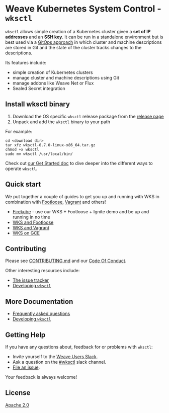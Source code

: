 # Weave Kubernetes System Control - `wksctl`

`wksctl` allows simple creation of a Kubernetes cluster given a **set of IP addresses** and an **SSH key**. It can be run in a standalone environment but is best used via a [GitOps approach](https://www.weave.works/technologies/gitops/) in which cluster and machine descriptions are stored in Git and the state of the cluster tracks changes to the descriptions.

Its features include:

- simple creation of Kubernetes clusters
- manage cluster and machine descriptions using Git
- manage addons like Weave Net or Flux
- Sealed Secret integration

## Install wksctl binary

1. Download the OS specific `wksctl` release package from the [release page](https://github.com/weaveworks/wksctl/releases)
1. Unpack and add the `wksctl` binary to your path

For example:

```console
cd <download dir>
tar xfz wksctl-0.7.0-linux-x86_64.tar.gz
chmod +x wksctl
sudo mv wksctl /usr/local/bin/
```

Check out [our Get Started doc](https://wksctl.readthedocs.io/en/latest/get-started) to dive deeper into the different ways to operate `wksctl`.

## Quick start

We put together a couple of guides to get you up and running with WKS in combination with [Footloose](https://github.com/weaveworks/footloose), [Vagrant](https://www.vagrantup.com) and others!

- [Firekube](https://github.com/weaveworks/wks-quickstart-firekube) - use our WKS + Footloose + Ignite demo and be up and running in no time
- [WKS and Footloose](https://wksctl.readthedocs.io/en/latest/wks-and-footloose)
- [WKS and Vagrant](https://wksctl.readthedocs.io/en/latest/wks-and-vagrant)
- [WKS on GCE](https://wksctl.readthedocs.io/en/latest/wks-on-gce)

## Contributing

Please see [CONTRIBUTING.md](CONTRIBUTING.md) and our [Code Of Conduct](CODE_OF_CONDUCT.md).

Other interesting resources include:

- [The issue tracker](https://github.com/weaveworks/wksctl/issues)
- [Developing `wksctl`](https://wksctl.readthedocs.io/en/latest/development)

## More Documentation

- [Frequently asked questions](https://wksctl.readthedocs.io/en/latest/faq)
- [Developing `wksctl`](https://wksctl.readthedocs.io/en/latest/development)

## Getting Help

If you have any questions about, feedback for or problems with `wksctl`:

- Invite yourself to the <a href="https://slack.weave.works/" target="_blank">Weave Users Slack</a>.
- Ask a question on the [#wksctl](https://weave-community.slack.com/messages/wksctl/) slack channel.
- [File an issue](https://github.com/weaveworks/wksctl/issues/new).

Your feedback is always welcome!

## License

[Apache 2.0](LICENSE)
